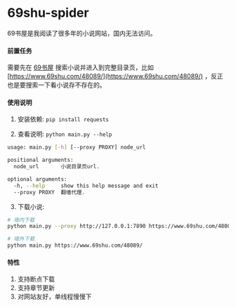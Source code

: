# 69shu-spider

69书屋是我阅读了很多年的小说网站，国内无法访问。

#### 前置任务

需要先在 [69书屋](https://www.69shu.com/) 搜索小说并进入到完整目录页，比如 [https://www.69shu.com/48089/](https://www.69shu.com/48089/) ，反正也是要搜索一下看小说存不存在的。

#### 使用说明

1. 安装依赖: `pip install requests`

2. 查看说明: `python main.py --help`
``` bash
usage: main.py [-h] [--proxy PROXY] node_url

positional arguments:
  node_url       小说目录页url.

optional arguments:
  -h, --help     show this help message and exit
  --proxy PROXY  翻墙代理.
```

3. 下载小说: 
``` bash
# 墙内下载
python main.py --proxy http://127.0.0.1:7890 https://www.69shu.com/48089/

# 墙外下载
python main.py https://www.69shu.com/48089/
```
#### 特性

1. 支持断点下载
2. 支持章节更新
3. 对网站友好，单线程慢慢下


